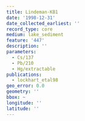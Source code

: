 ```yaml
---
title: Lindeman-KB1
date: '1998-12-31'
date_collected_earliest: ''
record_type: core
medium: lake_sediment
feature: '447'
description: ''
parameters:
  - Cs/137
  - Pb/210
  - Hg/extractable
publications:
  - lockhart_etal98
geo_error: 0.0
geometry: ''
bbox: ~
longitude: ''
latitude: ''
---
```

